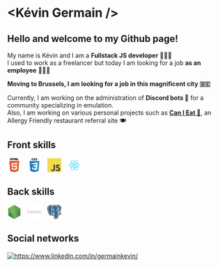 # <Kévin Germain />

## Hello and welcome to my Github page!

My name is Kévin and I am a **Fullstack JS developer** 👨🏻‍💻  
I used to work as a freelancer but today I am looking for a job **as an employee** 👨🏻‍🏫

**Moving to Brussels, I am looking for a job in this magnificent city 🇧🇪**

Currently, I am working on the administration of **Discord bots 🤖** for a community specializing in emulation.  
Also, I am working on various personal projects such as <a href="https://canieat.fr/" target="blank">**Can I Eat 🍔**</a>, an Allergy Friendly restaurant referral site 🍽

## Front skills

<img width="32" height="32" src="https://raw.githubusercontent.com/kevin-germain/kevin-germain/main/images/html.png" alt="Logo HTML5" />&emsp;<img width="32" height="32" src="https://raw.githubusercontent.com/kevin-germain/kevin-germain/main/images/css.png" alt="Logo CSS4" />&emsp;<img width="32" height="32" src="https://raw.githubusercontent.com/kevin-germain/kevin-germain/main/images/javascript.png" alt="Logo Javascript" />&emsp;<img width="32" height="32" src="https://raw.githubusercontent.com/kevin-germain/kevin-germain/main/images/react.png" alt="Logo React" />

## Back skills

<img width="32" height="32" src="https://raw.githubusercontent.com/kevin-germain/kevin-germain/main/images/nodejs.png" alt="Logo NodeJS" />&emsp;<img width="32" height="32" src="https://raw.githubusercontent.com/kevin-germain/kevin-germain/main/images/express.png" alt="Logo Express" />&emsp;<img width="32" height="32" src="https://raw.githubusercontent.com/kevin-germain/kevin-germain/main/images/postgresql.png" alt="Logo PostgreSQL" />&emsp;

## Social networks

<a href="https://www.linkedin.com/in/germainkevin/" target="blank"><img align="center" src="https://cdn.jsdelivr.net/npm/simple-icons@3.0.1/icons/linkedin.svg" alt="https://www.linkedin.com/in/germainkevin/" height="30" width="40" /></a>
